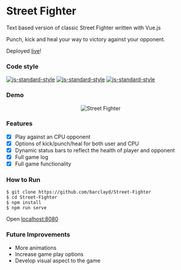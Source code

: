 # Street Fighter

Text based version of classic Street Fighter written with Vue.js

Punch, kick and heal your way to victory against your opponent.

Deployed [live](https://barclayd.github.io/Street-Fighter)!

### Code style
  [![js-standard-style](https://img.shields.io/badge/code%20style-standard-brightgreen.svg?style=flat)](https://github.com/feross/standard)
    [![js-standard-style](https://img.shields.io/badge/deployed-live-blue.svg)](https://game-of-life-800a1.firebaseapp.com/)
    [![js-standard-style](https://img.shields.io/badge/deployed%20version-1.0.0-green.svg)](https://game-of-life-800a1.firebaseapp.com/)


### Demo

<p align="center">
  <img alt="Street Fighter" src='https://user-images.githubusercontent.com/39765499/59116310-2fd7d980-8943-11e9-8968-ced33880c1ad.gif'>
</p>

### Features

- [x] Play against an CPU opponent
- [x] Options of kick/punch/heal for both user and CPU
- [x] Dynamic status bars to reflect the health of player and opponent
- [x] Full game log
- [x] Full game functionality

### How to Run
```
$ git clone https://github.com/barclayd/Street-Fighter
$ cd Street-Fighter
$ npm install
$ npm run serve
```
Open [localhost:8080](http://localhost:8080/)

### Future Improvements

*  More animations
*  Increase game play options
*  Develop visual aspect to the game

